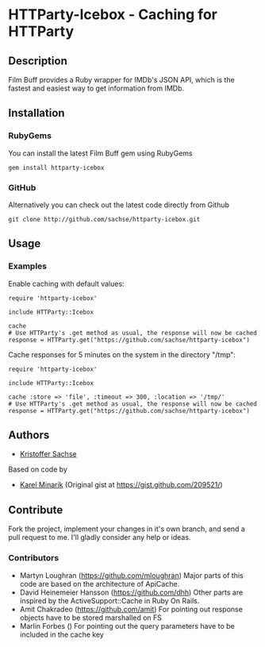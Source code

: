 # HTTParty-Icebox - Caching for HTTParty

## Description

Film Buff provides a Ruby wrapper for IMDb's JSON API, which is the fastest and easiest way to get information from IMDb.

## Installation

### RubyGems

You can install the latest Film Buff gem using RubyGems

    gem install httparty-icebox

### GitHub

Alternatively you can check out the latest code directly from Github

    git clone http://github.com/sachse/httparty-icebox.git

## Usage



### Examples

Enable caching with default values:

    require 'httparty-icebox'
    
    include HTTParty::Icebox
    
    cache
    # Use HTTParty's .get method as usual, the response will now be cached
    response = HTTParty.get("https://github.com/sachse/httparty-icebox")

Cache responses for 5 minutes on the system in the directory "/tmp":

    require 'httparty-icebox'
    
    include HTTParty::Icebox
    
    cache :store => 'file', :timeout => 300, :location => '/tmp/'
    # Use HTTParty's .get method as usual, the response will now be cached
    response = HTTParty.get("https://github.com/sachse/httparty-icebox")

## Authors

- [Kristoffer Sachse](https://github.com/sachse)

Based on code by
- [Karel Minarik](http://karmi.cz) (Original gist at https://gist.github.com/209521/)

## Contribute

Fork the project, implement your changes in it's own branch, and send
a pull request to me. I'll gladly consider any help or ideas.

### Contributors

- Martyn Loughran (https://github.com/mloughran) Major parts of this code are based on the architecture of ApiCache.
- David Heinemeier Hansson (https://github.com/dhh) Other parts are inspired by the ActiveSupport::Cache in Ruby On Rails.
- Amit Chakradeo (https://github.com/amit) For pointing out response objects have to be stored marshalled on FS
- Marlin Forbes () For pointing out the query parameters have to be included in the cache key
